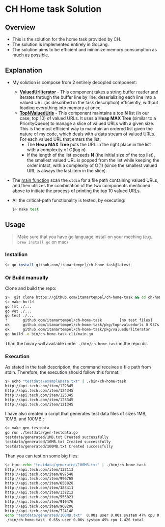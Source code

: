 # CH Home task Solution

## Overview
* This is the solution for the home task provided by CH.
* The solution is implemented entirely in GoLang.
* The solution aims to be efficient and minimize memory consumption as much as possible.

## Explanation
* My solution is compose from 2 entirely decopled component:
  * **[ValuedUrlIterator](pkg/valuedurliterator/valuedurliterator.go#L12)** - This component takes a string buffer reader and iterates through the buffer line by line, deserializing each line into a valued URL (as described in the task description) efficiently, without loading everything into memory at once.
  * **[TopNValuedUrls](pkg/topnvaluedurls/topnvaluedurls.go#L8)** - This component maintains a top **N** list (in our case, top 10) of valued URLs. It uses a **Heap MAX Tree** (similar to a PriorityQueue) to manage a slice of valued URLs with a given size. This is the most efficient way to maintain an ordered list given the nature of my code, which deals with a data stream of valued URLs. For each valued URL that enters the list:
    *  The **Heap MAX Tree** puts the URL in the right place in the list with a complexity of O(log n).
    * If the length of the list exceeds **N** (the initial size of the top list), the smallest valued URL is popped from the list while keeping the order intact, with a complexity of O(1) (since the smallest valued URL is always the last item in the slice).

* The [main function](main.go#L13) scan the `stdin` for a file path containing valued URLs, and then utilizes the combination of the two components mentioned above to initiate the process of printing the top 10 valued URLs.
* All the critical-path functionality is tested, by executing:
  ```sh
  $> make test
  ```
## Usage
> Make sure that you have go language install on your meching (e.g. `brew install go` on mac)

### Installion
```sh
$> go install github.com/itamartempel/ch-home-task@latest
```
### Or Build manually


Clone and build the repo:
```sh
$>  git clone https://github.com/itamartempel/ch-home-task && cd ch-home-task
$> make build
go fmt ./...
go vet ./...
go test ./...
?       github.com/itamartempel/ch-home-task        [no test files]
ok      github.com/itamartempel/ch-home-task/pkg/topnvaluedurls 0.937s
ok      github.com/itamartempel/ch-home-task/pkg/valuedurliterator      0.681s
go build -o bin/ch-home-task cli/main.go
```
Than the binary will available under `./bin/ch-home-task` in the repo dir.

### Execution
As stated in the task description, the command receives a file path from stdin. Therefore, the execution should follow this format:
```sh
$> echo "testdata/exampleData.txt" | ./bin/ch-home-task
http://api.tech.com/item/122345
http://api.tech.com/item/124345
http://api.tech.com/item/125345
http://api.tech.com/item/123345
http://api.tech.com/item/121345
```

I have also created a script that generates test data files of sizes 1MB, 10MB, and 100MB.:
```sh
$> make gen-testdata
go run ./testdata/gen-testdata.go
testdata/generated/1MB.txt Created successfully
testdata/generated/10MB.txt Created successfully
testdata/generated/100MB.txt Created successfully
```

Than you can test on some big files:
```sh
$> time echo "testdata/generated/100MB.txt" | ./bin/ch-home-task
http://api.tech.com/item/132113
http://api.tech.com/item/897548
http://api.tech.com/item/996768
http://api.tech.com/item/658828
http://api.tech.com/item/383411
http://api.tech.com/item/132212
http://api.tech.com/item/555821
http://api.tech.com/item/910476
http://api.tech.com/item/968206
http://api.tech.com/item/724148
echo "testdata/generated/100MB.txt"  0.00s user 0.00s system 47% cpu 0.002 total
./bin/ch-home-task  0.65s user 0.06s system 49% cpu 1.426 total
```